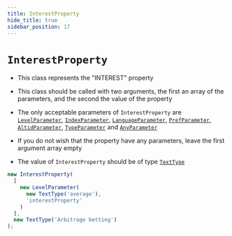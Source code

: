 ```yaml
---
title: InterestProperty
hide_title: true
sidebar_position: 17
---
```


# `InterestProperty`

* This class represents the "INTEREST" property

* This class should be called with two arguments, the first an array of the parameters, and the second the value of the property

* The only acceptable parameters of ```InterestProperty``` are [`LevelParameter`](/documentation/parameters/levelparameter), [`IndexParameter`](/documentation/parameters/indexparameter), [`LanguageParameter`](/documentation/parameters/languageparameter), [`PrefParameter`](/documentation/parameters/prefparameter), [`AltidParameter`](/documentation/parameters/altidparameter), [`TypeParameter`](/documentation/parameters/typeparameter) and [`AnyParameter`](/documentation/parameters/anyparameter)

* If you do not wish that the property have any parameters, leave the first argument array empty

* The value of ```InterestProperty``` should be of type [`TextType`](/documentation/values/texttype-and-textlisttype)

```js
new InterestProperty(
  [
    new LevelParameter(
      new TextType('average'),
      'interestProperty'
    )
  ],
  new TextType('Arbitrage betting')
);
```

